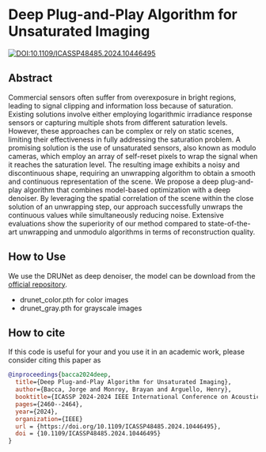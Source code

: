 # Deep Plug-and-Play Algorithm for Unsaturated Imaging
[![DOI:10.1109/ICASSP48485.2024.10446495](https://zenodo.org/badge/DOI/10.1109/ICASSP48485.2024.10446495.svg)](https://doi.org/10.1109/ICASSP48485.2024.10446495)
## Abstract
Commercial sensors often suffer from overexposure in bright regions, leading to signal clipping and information loss because of saturation. Existing solutions involve either employing logarithmic irradiance response sensors or capturing multiple shots from different saturation levels. However, these approaches can be complex or rely on static scenes, limiting their effectiveness in fully addressing the saturation problem. A promising solution is the use of unsaturated sensors, also known as modulo cameras, which employ an array of self-reset pixels to wrap the signal when it reaches the saturation level. The resulting image exhibits a noisy and discontinuous shape, requiring an unwrapping algorithm to obtain a smooth and continuous representation of the scene. We propose a deep plug-and-play algorithm that combines model-based optimization with a deep denoiser. By leveraging the spatial correlation of the scene within the close solution of an unwrapping step, our approach successfully unwraps the continuous values while simultaneously reducing noise. Extensive evaluations show the superiority of our method compared to state-of-the-art unwrapping and unmodulo algorithms in terms of reconstruction quality.

## How to Use
We use the DRUNet as deep denoiser, the model can be download from the [official repository](https://github.com/cszn/DPIR/tree/master/model_zoo).
- drunet_color.pth for color images
- drunet_gray.pth  for grayscale images

## How to cite
If this code is useful for your and you use it in an academic work, please consider citing this paper as


```bib
@inproceedings{bacca2024deep,
  title={Deep Plug-and-Play Algorithm for Unsaturated Imaging},
  author={Bacca, Jorge and Monroy, Brayan and Arguello, Henry},
  booktitle={ICASSP 2024-2024 IEEE International Conference on Acoustics, Speech and Signal Processing (ICASSP)},
  pages={2460--2464},
  year={2024},
  organization={IEEE}
  url = {https://doi.org/10.1109/ICASSP48485.2024.10446495},
  doi = {10.1109/ICASSP48485.2024.10446495}
}
```
